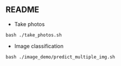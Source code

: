 ## README

 * Take photos
 
 ```
 bash ./take_photos.sh
 ``` 
 * Image classification
   
 ``` 
bash ./image_demo/predict_multiple_img.sh
 ```
